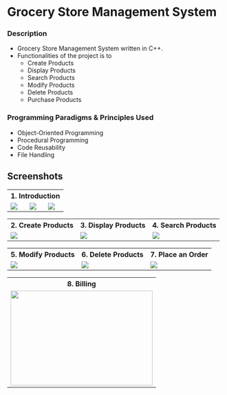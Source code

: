 # Grocery Store Management System

### Description
+ Grocery Store Management System written in C++. 
+ Functionalities of the project is to 
  + Create Products
  + Display Products
  + Search Products
  + Modify Products
  + Delete Products
  + Purchase Products

### Programming Paradigms & Principles Used
+ Object-Oriented Programming
+ Procedural Programming
+ Code Reusability
+ File Handling

## Screenshots

<table>
  <tr>
    <th colspan="3" align="center">1. Introduction</th>
  </tr>
  <tr>
    <td><img src="https://user-images.githubusercontent.com/23083986/92474848-1d111c00-f1fa-11ea-9680-1875204759d9.PNG" ></td>
    <td><img src="https://user-images.githubusercontent.com/23083986/92474850-1da9b280-f1fa-11ea-876e-df1841e61da2.PNG" ></td>
    <td><img src="https://user-images.githubusercontent.com/23083986/92474843-1b475880-f1fa-11ea-842d-2bcb1a8a9689.PNG" ></td>
  </tr>
</table>
<table>
  <tr>
    <th>2. Create Products</th>
    <th>3. Display Products</th>
    <th>4. Search Products</th>
  </tr>
  <tr>
    <td><img src="https://user-images.githubusercontent.com/23083986/92475130-86912a80-f1fa-11ea-9a69-27ab01263306.PNG"></td>
    <td><img src="https://user-images.githubusercontent.com/23083986/92473622-7d06c300-f1f8-11ea-8f42-a72c8aa7d905.PNG"></td>
    <td><img src="https://user-images.githubusercontent.com/23083986/92473821-be976e00-f1f8-11ea-84e7-902b589ff5b6.PNG"></td>
  </tr>
</table>
<table>
  <tr>
    <th>5. Modify Products</th>
    <th>6. Delete Products</th>
    <th>7. Place an Order</th>
  </tr>
  <tr>
    <td><img src="https://user-images.githubusercontent.com/23083986/92474170-17670680-f1f9-11ea-9896-9520d715f1d9.PNG"></td>
    <td><img src="https://user-images.githubusercontent.com/23083986/92474176-1930ca00-f1f9-11ea-8e35-d7287e56dc8a.PNG"></td>
    <td><img src="https://user-images.githubusercontent.com/23083986/92474434-7593e980-f1f9-11ea-935c-a487f9f68c32.PNG"></td>
  </tr>
</table>
<table >
  <tr>
    <th>8. Billing</th>
  </tr>
  <tr>
    <td><img src="https://user-images.githubusercontent.com/23083986/92474435-775dad00-f1f9-11ea-90d5-03e2015fd029.PNG" width="330" height="220"></td>
  </tr>
</table>

